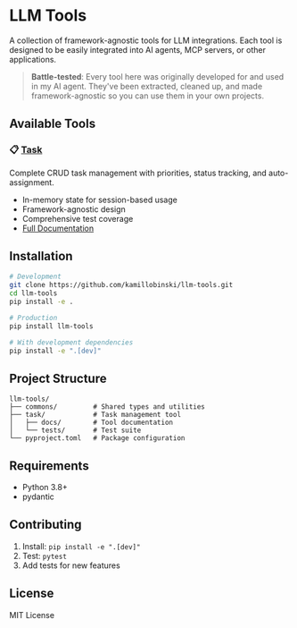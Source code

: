 # LLM Tools

A collection of framework-agnostic tools for LLM integrations. Each tool is designed to be easily integrated into AI agents, MCP servers, or other applications.

> **Battle-tested**: Every tool here was originally developed for and used in my AI agent. They've been extracted, cleaned up, and made framework-agnostic so you can use them in your own projects.

## Available Tools

### 📋 [Task](task/)
Complete CRUD task management with priorities, status tracking, and auto-assignment.
- In-memory state for session-based usage
- Framework-agnostic design
- Comprehensive test coverage
- [Full Documentation](task/docs/README.md)

## Installation

```bash
# Development
git clone https://github.com/kamillobinski/llm-tools.git
cd llm-tools
pip install -e .

# Production
pip install llm-tools

# With development dependencies
pip install -e ".[dev]"
```

## Project Structure

```
llm-tools/
├── commons/         # Shared types and utilities
├── task/            # Task management tool
│   ├── docs/        # Tool documentation
│   └── tests/       # Test suite
└── pyproject.toml   # Package configuration
```

## Requirements

- Python 3.8+
- pydantic

## Contributing

1. Install: `pip install -e ".[dev]"`
2. Test: `pytest`
3. Add tests for new features

## License

MIT License